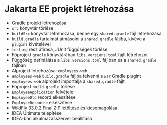# Jakarta EE projekt létrehozása

* Gradle projekt létrehozása
* `src` könyvtár törlése
* `buildSrc` könyvtár létrehozása, benne egy `shared.gradle` fájl létrehozása
* `build.gradle` tartalmát átmásolni a `shared.gradle` fájlba, kivéve a `plugins` kivételével
* `testing` rész átírása, JUnit függőségek törlése
* Főprojekt `gradle` könyvtárában `libs.versions.toml` fájlt létrehozni
* Függőség definiálása a `libs.versions.toml` fájlban és a `shared.gradle` fájlban
* Alprojekt létrehozása: `employees-web`
* `employees-web` `build.gradle` fájlba felvenni a `war` Gradle plugint
* `employees-web` alprojekt importálja a `shared.gradle` fájlt
* Főprojekt `build.gradle` törlése
* `EmployeeApplication` felvétele
* `EmployeeDto` record elkészítése
* `EmployeeResource` elkészítése
* [WildFly 33.0.2.Final ZIP letöltése és kicsomagolása](https://www.wildfly.org/downloads/)
* IDEA Ultimate telepítése
* IDEA-ban alkalmazásszerver beállítása